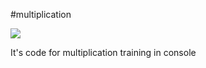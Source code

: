 #multiplication

![](https://img.shields.io/tokei/lines/github/Listwas/multiplication?label=Total%20lines&style=flat-square)

It's code for multiplication training in console
